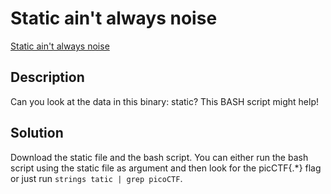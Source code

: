 # Static ain't always noise

[Static ain't always noise](https://play.picoctf.org/practice/challenge/163)

## Description

Can you look at the data in this binary: static? This BASH script might help!

## Solution

Download the static file and the bash script. You can either run the bash script using the static file as argument and then look for the picCTF{.*} flag or just run `strings tatic | grep picoCTF`.